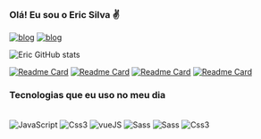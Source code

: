 
### Olá! Eu sou o Eric Silva ✌️

[![blog](https://img.shields.io/badge/Gmail-D14836?style=for-the-badge&logo=gmail&logoColor=white)](eriicsilva28@gmail.com)
[![blog](https://img.shields.io/badge/LinkedIn-0077B5?style=for-the-badge&logo=linkedin&logoColor=whit)](www.linkedin.com/in/eric-silvaaa)


![Eric GitHub stats](https://github-readme-stats-sigma-five.vercel.app/api?username=Ericsilvaa&show_icons=true&theme=dark)

[![Readme Card](https://github-readme-stats.vercel.app/api/pin/?username=Ericsilvaa&repo=movie_fav_redux)](https://github.com/Ericsilvaa/movie_fav_redux)
[![Readme Card](https://github-readme-stats.vercel.app/api/pin/?username=Ericsilvaa&repo=system_github_search_ts)](https://github.com/Ericsilvaa/system_github_search_ts)
[![Readme Card](https://github-readme-stats.vercel.app/api/pin/?username=Ericsilvaa&repo=search_cep_react)](https://github.com/Ericsilvaa/search_cep_react)
[![Readme Card](https://github-readme-stats.vercel.app/api/pin/?username=Ericsilvaa&repo=stock-trader)](https://github.com/Ericsilvaa/stock-trader)

### Tecnologias que eu uso no meu dia

<div style="display: inline_block"><br/>
    <img align="center" alt="JavaScript" src="https://img.shields.io/badge/JavaScript-323330?style=for-the-badge&logo=javascript&logoColor=F7DF1E">
    <img align="center" alt="Css3" src="https://img.shields.io/badge/TypeScript-1572B6?style=for-the-badge&logo=typescript&logoColor=white">
    <img align="center" alt="vueJS" src="https://img.shields.io/badge/Vue.js-35495E?style=for-the-badge&logo=vue.js&logoColor=4FC08D">
    <img align="center" alt="Sass" src="https://img.shields.io/badge/React-1572B6?style=for-the-badge&logo=react&logoColor=white">
    <img align="center" alt="Sass" src="https://img.shields.io/badge/Sass-CC6699?style=for-the-badge&logo=sass&logoColor=white">
    <img align="center" alt="Css3" src="https://img.shields.io/badge/CSS3-1572B6?style=for-the-badge&logo=css3&logoColor=white">
</div>

